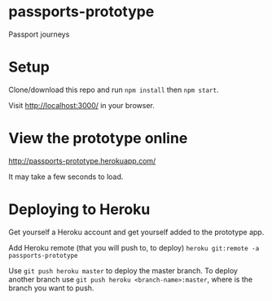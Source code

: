 # passports-prototype

Passport journeys

# Setup

Clone/download this repo and run `npm install` then `npm start`.

Visit <a href="http://localhost:3001/" target="_blank">http://localhost:3000/</a> in your browser.

# View the prototype online

<a href="http://passports-prototype.herokuapp.com/" target="_blank">http://passports-prototype.herokuapp.com/</a>

It may take a few seconds to load.

# Deploying to Heroku

Get yourself a Heroku account and get yourself added to the prototype app.

Add Heroku remote (that you will push to, to deploy) `heroku git:remote -a passports-prototype`

Use `git push heroku master` to deploy the master branch. To deploy another branch use `git push heroku <branch-name>:master`, where <branch-name> is the branch you want to push.
